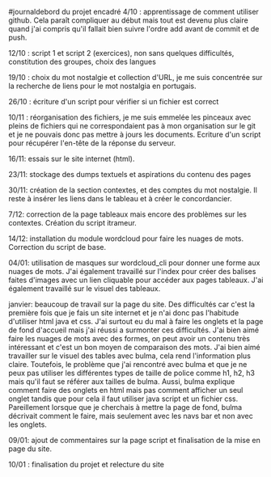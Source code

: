 #journaldebord du projet encadré
4/10 : apprentissage de comment utiliser github. Cela paraît compliquer au début mais tout est devenu plus claire quand j'ai compris qu'il fallait bien suivre l'ordre add avant de commit et de push.

12/10 : script 1 et script 2 (exercices), non sans quelques difficultés, constitution des groupes, choix des langues

19/10 : choix du mot nostalgie et collection d'URL, je me suis concentrée sur la recherche de liens pour le mot nostalgia en portugais. 

26/10 : écriture d'un script pour vérifier si un fichier est correct

10/11 : réorganisation des fichiers, je me suis emmelée les pinceaux avec pleins de fichiers qui ne correspondaient pas à mon organisation sur le git et je ne pouvais donc pas mettre à jours les documents. 
Ecriture d'un script pour récupérer l'en-tête de la réponse du serveur.

16/11: essais sur le site internet (html).

23/11: stockage des dumps textuels et aspirations du contenu des pages

30/11: création de la section contextes, et des comptes du mot nostalgie. Il reste à insérer les liens dans le tableau et à créer le concordancier.

7/12: correction de la page tableaux mais encore des problèmes sur les contextes. Création du script itrameur.

14/12: installation du module wordcloud pour faire les nuages de mots. Correction du script de base.

04/01: utilisation de masques sur wordcloud_cli pour donner une forme aux nuages de mots. J'ai également travaillé sur l'index pour créer des balises faites d'images avec un lien cliquable pour accéder aux pages tableaux. J'ai également travaillé sur le visuel des tableaux.

janvier: beaucoup de travail sur la page du site. Des difficultés car c'est la première fois que je fais un site internet et je n'ai donc pas l'habitude d'utiliser html java et css. J'ai surtout eu du mal à faire les onglets et la page de fond d'accueil mais j'ai réussi a surmonter ces difficultés. J'ai bien aimé faire les nuages de mots avec des formes, on peut avoir un contenu très intéressant et c'est un bon moyen de comparaison des mots. J'ai bien aimé travailler sur le visuel des tables avec bulma, cela rend l'information plus claire. Toutefois, le problème que j'ai rencontré avec bulma et que je ne peux pas utiliser les différentes types de taille de police comme h1, h2, h3 mais qu'il faut se référer aux tailles de bulma. Aussi, bulma explique comment faire des onglets en html mais pas comment afficher un seul onglet tandis que pour cela il faut utiliser java script et un fichier css. Pareillement lorsque que je cherchais à mettre la page de fond, bulma décrivait comment le faire, mais seulement avec les navs bar et non avec les onglets.

09/01: ajout de commentaires sur la page script et finalisation de la mise en page du site.

10/01 : finalisation du projet et relecture du site
